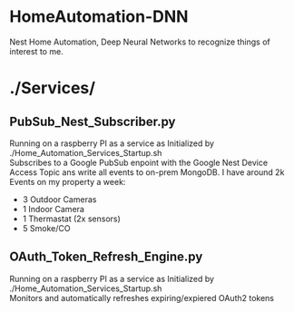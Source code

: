 # HomeAutomation-DNN
Nest Home Automation, Deep Neural Networks to recognize things of interest to me.

# ./Services/
## PubSub_Nest_Subscriber.py
Running on a raspberry PI as a service as Initialized by ./Home_Automation_Services_Startup.sh  
Subscribes to a Google PubSub enpoint with the Google Nest Device Access Topic ans write all events to on-prem MongoDB. I have around 2k Events on my property a week:  
  - 3 Outdoor Cameras  
  - 1 Indoor Camera  
  - 1 Thermastat (2x sensors)  
  - 5 Smoke/CO  
  
## OAuth_Token_Refresh_Engine.py  
Running on a raspberry PI as a service as Initialized by ./Home_Automation_Services_Startup.sh  
Monitors and automatically refreshes expiring/expiered OAuth2 tokens

